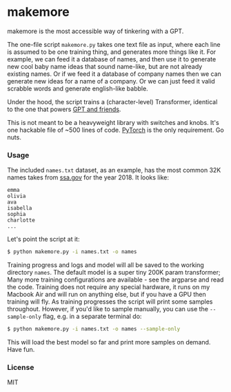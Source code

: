 
# makemore

makemore is the most accessible way of tinkering with a GPT.

The one-file script `makemore.py` takes one text file as input, where each line is assumed to be one training thing, and generates more things like it. For example, we can feed it a database of names, and then use it to generate new cool baby name ideas that sound name-like, but are not already existing names. Or if we feed it a database of company names then we can generate new ideas for a name of a company. Or we can just feed it valid scrabble words and generate english-like babble.

Under the hood, the script trains a (character-level) Transformer, identical to the one that powers [GPT and friends]().

This is not meant to be a heavyweight library with switches and knobs. It's one hackable file of ~500 lines of code. [PyTorch](https://pytorch.org) is the only requirement. Go nuts.

### Usage

The included `names.txt` dataset, as an example, has the most common 32K names takes from [ssa.gov](https://www.ssa.gov/oact/babynames/) for the year 2018. It looks like:

```
emma
olivia
ava
isabella
sophia
charlotte
...
```

Let's point the script at it:

```bash
$ python makemore.py -i names.txt -o names
```

Training progress and logs and model will all be saved to the working directory `names`. The default model is a super tiny 200K param transformer; Many more training configurations are available - see the argparse and read the code. Training does not require any special hardware, it runs on my Macbook Air and will run on anything else, but if you have a GPU then training will fly. As training progresses the script will print some samples throughout. However, if you'd like to sample manually, you can use the `--sample-only` flag, e.g. in a separate terminal do:

```bash
$ python makemore.py -i names.txt -o names --sample-only
```

This will load the best model so far and print more samples on demand. Have fun.

### License

MIT

